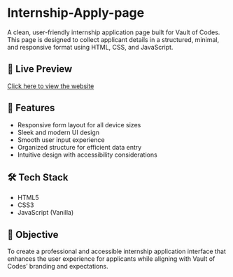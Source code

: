 # Internship-Apply-page

A clean, user-friendly internship application page built for Vault of Codes. This page is designed to collect applicant details in a structured, minimal, and responsive format using HTML, CSS, and JavaScript.

## 🔗 Live Preview
[Click here to view the website](https://adrika-02.github.io/Internship-Apply-page/)

## 🌟 Features
- Responsive form layout for all device sizes  
- Sleek and modern UI design  
- Smooth user input experience  
- Organized structure for efficient data entry  
- Intuitive design with accessibility considerations

## 🛠️ Tech Stack
- HTML5  
- CSS3  
- JavaScript (Vanilla)

## 🎯 Objective
To create a professional and accessible internship application interface that enhances the user experience for applicants while aligning with Vault of Codes’ branding and expectations.
